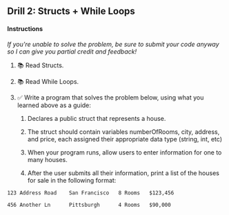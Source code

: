 ## Drill 2: Structs + While Loops

#### Instructions
_If you're unable to solve the problem, be sure to submit your code anyway so I can give you partial credit and feedback!_

1. 📚 Read Structs.

2. 📚 Read While Loops.

3. ✅ Write a program that solves the problem below, using what you learned above as a guide:

    1. Declares a public struct that represents a house.

    2. The struct should contain variables numberOfRooms, city,  address, and price, each assigned their appropriate data type (string, int, etc)

    3. When your program runs, allow users to enter information for one to many houses.

    4. After the user submits all their information, print a list of the houses for sale in the following format:

```
123 Address Road    San Francisco   8 Rooms   $123,456

456 Another Ln      Pittsburgh      4 Rooms   $90,000
```


